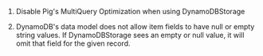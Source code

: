 1. Disable Pig's MultiQuery Optimization when using DynamoDBStorage

2. DynamoDB's data model does not allow item fields to have null or empty string values. If DynamoDBStorage sees an empty or null value, it will omit that field for the given record.